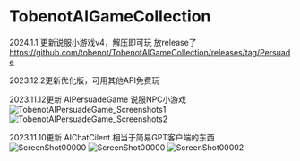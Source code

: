 # TobenotAIGameCollection

2024.1.1 更新说服小游戏v4，解压即可玩
放release了
https://github.com/tobenot/TobenotAIGameCollection/releases/tag/Persuade

2023.12.2更新优化版，可用其他API免费玩

2023.11.12更新
AIPersuadeGame
说服NPC小游戏
![TobenotAIPersuadeGame_Screenshots1](https://github.com/tobenot/TobenotAIGameCollection/assets/42083410/c75266f4-eb5a-4eb1-b8bf-74167905b2d3)
![TobenotAIPersuadeGame_Screenshots2](https://github.com/tobenot/TobenotAIGameCollection/assets/42083410/42b0b615-dee1-438d-827a-29a44a229fa3)

2023.11.10更新
AIChatCilent
相当于简易GPT客户端的东西
![ScreenShot00000](https://github.com/tobenot/TobenotAIGameCollection/assets/42083410/b47a077e-04da-4a81-9242-c2a48596a7ec)
![ScreenShot00000](https://github.com/tobenot/TobenotAIGameCollection/assets/42083410/6c4d2853-a2b5-44c3-9337-7e6f8b3aecd2)
![ScreenShot00002](https://github.com/tobenot/TobenotAIGameCollection/assets/42083410/e220c720-8167-42d0-b08a-4649a18f2a23)
